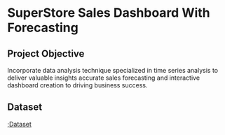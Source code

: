 # SuperStore Sales Dashboard With Forecasting
## Project Objective
Incorporate data analysis technique specialized in time series analysis to deliver valuable insights accurate sales forecasting and interactive dashboard creation to driving business success.
## Dataset
<a href="https://github.com/Tejas156442/Data-Analyst-Dashboard/blob/main/SuperStore%20Sales%20DataSet.xlsx">;Dataset</a>
